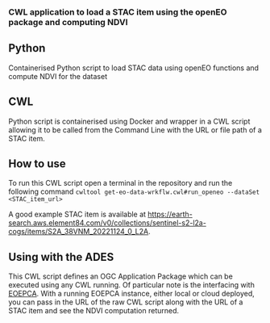 ### CWL application to load a STAC item using the openEO package and computing NDVI

## Python

Containerised Python script to load STAC data using openEO functions and compute NDVI for the dataset

## CWL

Python script is containerised using Docker and wrapper in a CWL script allowing it to be called from the Command Line with the URL or file path of a STAC item.

## How to use

To run this CWL script open a terminal in the repository and run the following command `cwltool get-eo-data-wrkflw.cwl#run_openeo --dataSet <STAC_item_url>`

A good example STAC item is available at https://earth-search.aws.element84.com/v0/collections/sentinel-s2-l2a-cogs/items/S2A_38VNM_20221124_0_L2A.

## Using with the ADES

This CWL script defines an OGC Application Package which can be executed using any CWL running. Of particular note is the interfacing with [EOEPCA](https://deployment-guide.docs.eoepca.org/latest/). With a running EOEPCA instance, either local or cloud deployed, you can pass in the URL of the raw CWL script along with the URL of a STAC item and see the NDVI computation returned.
